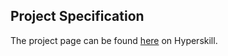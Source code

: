 ## Project Specification

The project page can be found [here](https://hyperskill.org/projects/173?track=2) on Hyperskill.